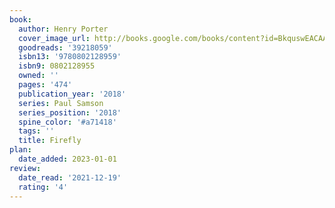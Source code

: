 ```yaml
---
book:
  author: Henry Porter
  cover_image_url: http://books.google.com/books/content?id=BkquswEACAAJ&printsec=frontcover&img=1&zoom=1&source=gbs_api
  goodreads: '39218059'
  isbn13: '9780802128959'
  isbn9: 0802128955
  owned: ''
  pages: '474'
  publication_year: '2018'
  series: Paul Samson
  series_position: '2018'
  spine_color: '#a71418'
  tags: ''
  title: Firefly
plan:
  date_added: 2023-01-01
review:
  date_read: '2021-12-19'
  rating: '4'
---
```


